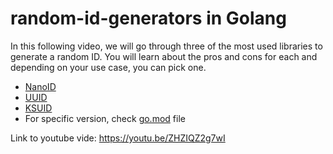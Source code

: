 # random-id-generators in Golang
In this following video, we will go through three of the most used libraries to generate a random ID. You will learn about the pros and cons for each and depending on your use case, you can pick one.

- [NanoID](github.com/jaevor/go-nanoid)
- [UUID](https://github.com/google/uuid)
- [KSUID](https://github.com/segmentio/ksuid)
- For specific version, check [go.mod](go.mod) file

Link to youtube vide: https://youtu.be/ZHZIQZ2g7wI
